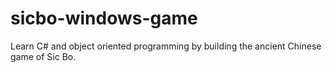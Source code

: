 # sicbo-windows-game
Learn C# and object oriented programming by building the ancient Chinese game of Sic Bo.
